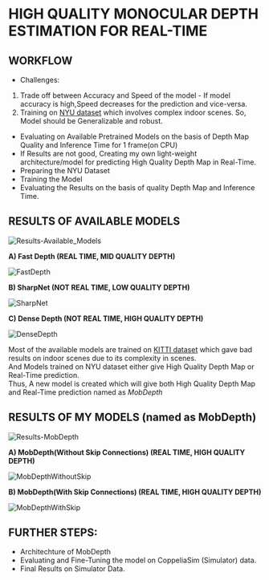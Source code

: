 # HIGH QUALITY MONOCULAR DEPTH ESTIMATION FOR REAL-TIME
## WORKFLOW
* Challenges: 
1. Trade off between Accuracy and Speed of the model - If model accuracy is high,Speed decreases for the prediction and vice-versa. <br />
2. Training on [NYU dataset](https://cs.nyu.edu/~silberman/datasets/nyu_depth_v2.html) which involves complex indoor scenes. So, Model should be Generalizable and robust. <br />
* Evaluating on Available Pretrained Models on the basis of Depth Map Quality and Inference Time for 1 frame(on CPU)
* If Results are not good, Creating my own light-weight architecture/model for predicting High Quality Depth Map in Real-Time.
* Preparing the NYU Dataset
* Training the Model 
* Evaluating the Results on the basis of quality Depth Map and Inference Time.

## RESULTS OF AVAILABLE MODELS 
![Results-Available_Models](https://user-images.githubusercontent.com/46538042/124872284-b065da00-dfe2-11eb-9db5-a83012d5045d.png)<br />

**A) Fast Depth (REAL TIME, MID QUALITY DEPTH)**

![FastDepth](https://user-images.githubusercontent.com/46538042/124875099-20c22a80-dfe6-11eb-8c0a-dbb9835afdce.png)
 
**B) SharpNet (NOT REAL TIME, LOW QUALITY DEPTH)**

![SharpNet](https://user-images.githubusercontent.com/46538042/124875170-36375480-dfe6-11eb-8306-8a1183620554.png)

**C) Dense Depth (NOT REAL TIME, HIGH QUALITY DEPTH)**

![DenseDepth](https://user-images.githubusercontent.com/46538042/124875248-4b13e800-dfe6-11eb-86ed-6cc37cdc2241.png)

Most of the available models are trained on [KITTI dataset](http://www.cvlibs.net/datasets/kitti/) which gave bad results on indoor scenes due to its complexity in scenes.<br />
And Models trained on NYU dataset either give High Quality Depth Map or Real-Time prediction.<br />
Thus, A new model is created which will give both High Quality Depth Map and Real-Time prediction named as *MobDepth*

## RESULTS OF MY MODELS (named as MobDepth)
![Results-MobDepth](https://user-images.githubusercontent.com/46538042/124872599-18b4bb80-dfe3-11eb-90e8-fcca30171944.png)

**A) MobDepth(Without Skip Connections) (REAL TIME, HIGH QUALITY DEPTH)**

![MobDepthWithoutSkip](https://user-images.githubusercontent.com/46538042/124878395-aeebe000-dfe9-11eb-9742-8c54dffe02da.png)


**B) MobDepth(With Skip Connections) (REAL TIME, HIGH QUALITY DEPTH)**

![MobDepthWithSkip](https://user-images.githubusercontent.com/46538042/124878421-b90dde80-dfe9-11eb-9e7e-df02e6b66e8a.png)

## FURTHER STEPS:
* Architechture of MobDepth
* Evaluating and Fine-Tuning the model on CoppeliaSim (Simulator) data.
* Final Results on Simulator Data.





